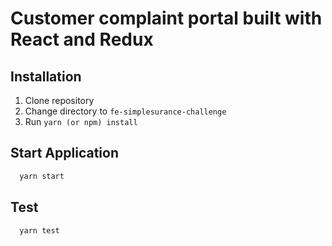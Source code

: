 # Customer complaint portal built with React and Redux

## Installation
1) Clone repository
2) Change directory to `fe-simplesurance-challenge`
3) Run `yarn (or npm) install`

## Start Application
```bash
  yarn start
  ```

## Test
```bash
  yarn test
```
